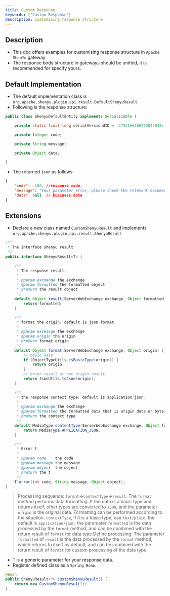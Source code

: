 ```yaml
---
title: Custom Response
keywords: ["Custom Response"]
description: customising response structure
---
```


## Description

* This doc offers examples for customising response structure in `Apache ShenYu` gateway.
* The response body structure in gateways should be unified, it is recommended for specify yours.


## Default Implementation

* The default implementation class is `org.apache.shenyu.plugin.api.result.DefaultShenyuResult`.
* Following is the response structure:

```java
public class ShenyuDefaultEntity implements Serializable {

    private static final long serialVersionUID = -2792556188993845048L;

    private Integer code;

    private String message;

    private Object data;

}
```

* The returned `json` as follows:

```json
{
    "code": -100, //response code,
    "message": "Your parameter error, please check the relevant documentation!", //hint messages
    "data": null  // business data
}
```

## Extensions

* Declare a new class named `CustomShenyuResult` and implements `org.apache.shenyu.plugin.api.result.ShenyuResult`

```java
/**
 * The interface shenyu result.
 */
public interface ShenyuResult<T> {

    /**
     * The response result.
     *
     * @param exchange the exchange
     * @param formatted the formatted object
     * @return the result object
     */
    default Object result(ServerWebExchange exchange, Object formatted) {
        return formatted;
    }

    /**
     * format the origin, default is json format.
     *
     * @param exchange the exchange
     * @param origin the origin
     * @return format origin
     */
    default Object format(ServerWebExchange exchange, Object origin) {
        // basic data
        if (ObjectTypeUtils.isBasicType(origin)) {
            return origin;
        }
        // error result or rpc origin result.
        return JsonUtils.toJson(origin);
    }

    /**
     * the response context type, default is application/json.
     *
     * @param exchange the exchange
     * @param formatted the formatted data that is origin data or byte[] convert string
     * @return the context type
     */
    default MediaType contentType(ServerWebExchange exchange, Object formatted) {
        return MediaType.APPLICATION_JSON;
    }

    /**
     * Error t.
     *
     * @param code    the code
     * @param message the message
     * @param object  the object
     * @return the t
     */
    T error(int code, String message, Object object);
}
```

> Processing sequence: `format`->`contextType`->`result`. The `format` method performs data formatting. If the data is a basic type and returns itself, other types are converted to `JSON`, and the parameter `origin` is the original data. Formatting can be performed according to the situation. `contextType`, if it is a basic type, use `text/plain`, the default is `application/json`, the parameter `formatted` is the data processed by the `format` method, and can be combined with the return result of `format` for data type Define processing. The parameter `formatted` of `result` is the data processed by the `format` method, which returns to itself by default, and can be combined with the return result of `format` for custom processing of the data type.

* `T` is a generic parameter for your response data.
* Register defined class as a `Spring Bean`.

```java
@Bean
public ShenyuResult<?> customShenyuResult() {
    return new CustomShenyuResult();
}
```



